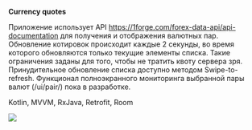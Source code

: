 <b>Currency quotes</b>

Приложение использует API https://1forge.com/forex-data-api/api-documentation для получения и отображения валютных пар. Обновление котировок происходит каждые 2 секунды, во время которого обновляются только текущие элементы списка. Такие ограничения заданы для того, чтобы не тратить квоту сервера зря. Принудительное обновление списка доступно методом Swipe-to-refresh. Функционал полноэкранного мониторинга выбранной пары валют (/ui/pair/) пока в разработке.

Kotlin, MVVM, RxJava, Retrofit, Room

![](currency-quotes.gif)

